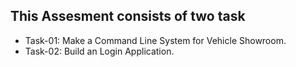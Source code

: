 ## This Assesment consists of two task
- Task-01: Make a Command Line System for Vehicle Showroom.
- Task-02: Build an Login Application.
